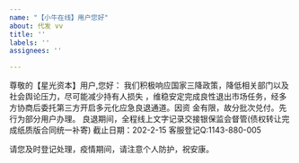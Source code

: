 ```yaml
---
name: "【小牛在线】用户您好"
about: 代发 vv
title: ''
labels: ''
assignees: ''

---
```


尊敬的【星光资本】用户,您好：
我们积极响应国家三降政策，降低相关部门以及社会舆论压力，尽可能减少持有人损失
，维稳安定完成良性退出市场任务，经多方协商后委托第三方开启多元化应急良退通道。因资
金有限，故分批次兑付。先行为部分用户办理。
良退期间，全程线上文字记录交接银保监会督管(债权转让完成纸质版合同统一补寄)
截止日期：202-2-15
客服登记Q:1143-880-005

请您及时登记处理，疫情期间，请注意个人防护，祝安康。
